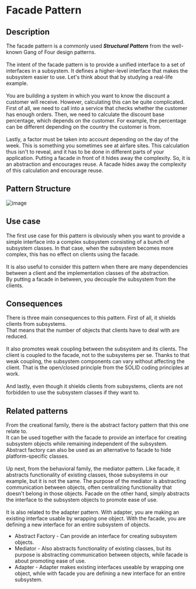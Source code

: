 # Facade Pattern


## Description
The facade pattern is a commonly used ***Structural Pattern*** from the well-known Gang of Four design patterns. </br>
</br>
The intent of the facade pattern is to provide a unified interface to a set of interfaces in a subsystem. 
It defines a higher-level interface that makes the subsystem easier to use. Let's think about that by studying a real-life example. </br>
</br>
You are building a system in which you want to know the discount a customer will receive. 
However, calculating this can be quite complicated. First of all, we need to call into a service that checks whether the customer has enough orders.
Then, we need to calculate the discount base percentage, which depends on the customer. 
For example, the percentage can be different depending on the country the customer is from. </br>
</br>
Lastly, a factor must be taken into account depending on the day of the week. 
This is something you sometimes see at airfare sites.
This calculation thus isn't to reveal, and it has to be done in different parts of your application.
Putting a facade in front of it hides away the complexity. So, it is an abstraction and encourages reuse.
A facade hides away the complexity of this calculation and encourage reuse.


## Pattern Structure
![image](https://user-images.githubusercontent.com/42718910/206397873-f304201e-0b9b-4885-bb4c-73807fb91b54.png)


## Use case
The first use case for this pattern is obviously when you want to provide a simple interface into a complex subsystem consisting of a bunch of subsystem classes.
In that case, when the subsystem becomes more complex, this has no effect on clients using the facade.  </br>
</br>
It is also useful to consider this pattern when there are many dependencies between a client and the implementation classes of the abstraction.</br>
By putting a facade in between, you decouple the subsystem from the clients.</br>


## Consequences
There is three main consequences to this pattern. First of all, it shields clients from subsystems. </br>
That means that the number of objects that clients have to deal with are reduced. </br>
</br>
It also promotes weak coupling between the subsystem and its clients. 
The client is coupled to the facade, not to the subsystems per se. 
Thanks to that weak coupling, the subsystem components can vary without affecting the client. 
That is the open/closed principle from the SOLID coding principles at work. </br>
</br>
And lastly, even though it shields clients from subsystems, clients are not forbidden to use the subsystem classes if they want to. 

## Related patterns
From the creational family, there is the abstract factory pattern that this one relate to.</br>
It can be used together with the facade to provide an interface for creating subsystem objects while remaining independent of the subsystem. </br>
Abstract factory can also be used as an alternative to facade to hide platform-specific classes. </br>
</br>
Up next, from the behavioral family, the mediator pattern. 
Like facade, it abstracts functionality of existing classes, those subsystems in our example, but it is not the same.
The purpose of the mediator is abstracting communication between objects, often centralizing functionality that doesn't belong in those objects. 
Facade on the other hand, simply abstracts the interface to the subsystem objects to promote ease of use. </br>
</br>
It is also related to the adapter pattern. 
With adapter, you are making an existing interface usable by wrapping one object. 
With the facade, you are defining a new interface for an entire subsystem of objects. </br>

* Abstract Factory - Can provide an interface for creating subsystem objects.
* Mediator - Also abstracts functionality of existing classes, but its purpose is abstracting communication between objects, while facade is about promoting ease of use. 
* Adapter - Adapter makes existing interfaces useable by wrapping one object, while with facade you are defining a new interface for an entire subsystem. 
